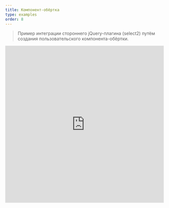 ```yaml
---
title: Компонент-обёртка
type: examples
order: 8
---
```


> Пример интеграции стороннего jQuery-плагина (select2) путём создания пользовательского компонента-обёртки.

<iframe width="100%" height="500" src="https://jsfiddle.net/fruqrvdL/456/embedded/result,html,js,css" allowfullscreen="allowfullscreen" frameborder="0"></iframe>

